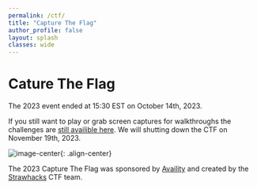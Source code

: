 ```yaml
---
permalink: /ctf/
title: "Capture The Flag"
author_profile: false
layout: splash
classes: wide
---
```

# Cature The Flag

The 2023 event ended at 15:30 EST on October 14th, 2023.

If you still want to play or grab screen captures for walkthroughs the challenges are [still availible here](https://bsidesjax2023.ctfd.io/). We will shutting down the CTF on November 19th, 2023.

![image-center](/2023/assets/images/ctf-final-scoreboard.png){: .align-center}


The 2023 Capture The Flag was sponsored by [Availity](https://www.availity.com) and created by the [Strawhacks](https://https://strawhacks.github.io/) CTF team.

